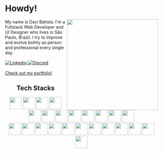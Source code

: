 <h1>Howdy!</h1>
<img src="https://github-readme-stats.vercel.app/api/top-langs/?username=daviebatista&layout=compact&langs_count=6&theme=algolia&count_private=true" width="300"align="right"/>
  <div align="left" width="375">
    <p>
    My name is Davi Batista. I'm a Fullstack Web Developer and UI Designer who lives in São Paulo, Brazil. I try to improve and evolve bothly as person and professional every single day.
    </p>
    
<div align="left">
  <a href="https://www.linkedin.com/in/-davi-batista/">
    <img align="center" src="https://img.shields.io/badge/LinkedIn-0077B5?style=for-the-badge&logo=linkedin&logoColor=white" alt="Linkedin"/>
  </a>
  <a href="https://discord.com/users/301873796200005633">
    <img align="center" src="https://img.shields.io/badge/Discord-%235865F2.svg?style=for-the-badge&logo=discord&logoColor=white" alt="Discord"/>
  </a>
<br>
<br>
    <a align="center" href="https://davibatista.tech">
    Check out my portfolio!
    </a>      
</div>

  </div>
<div align="center" width="400px">
    <h2>Tech Stacks</h2>
    <img width="40px" src="https://cdn.jsdelivr.net/gh/devicons/devicon/icons/html5/html5-original.svg"/>
    <img width="40px" src="https://cdn.jsdelivr.net/gh/devicons/devicon/icons/css3/css3-original.svg"/>
    <img width="40px" src="https://cdn.jsdelivr.net/gh/devicons/devicon/icons/sass/sass-original.svg"/>
    <img width="40px" src="https://raw.githubusercontent.com/styled-components/brand/master/styled-components.png"/>
    <img width="40px" src="https://cdn.jsdelivr.net/gh/devicons/devicon/icons/bootstrap/bootstrap-original.svg" />
    <img width="40px" src="https://cdn.jsdelivr.net/gh/devicons/devicon/icons/tailwindcss/tailwindcss-plain.svg" />
    <img width="40px" src="https://cdn.jsdelivr.net/gh/devicons/devicon/icons/javascript/javascript-original.svg"/>
    <img width="40px" src="https://cdn.jsdelivr.net/gh/devicons/devicon/icons/typescript/typescript-original.svg"/>
    <img width="40px" src="https://cdn.jsdelivr.net/gh/devicons/devicon/icons/react/react-original.svg"/>
    <img width="40px" src="https://cdn.jsdelivr.net/gh/devicons/devicon/icons/vuejs/vuejs-original.svg"/>
    <img width="40px" src="https://cdn.jsdelivr.net/gh/devicons/devicon/icons/angularjs/angularjs-plain.svg"/>
    <img width="40px" src="https://cdn.jsdelivr.net/gh/devicons/devicon/icons/nextjs/nextjs-line.svg" />
    <br>
    <img width="40px" src="https://cdn.jsdelivr.net/gh/devicons/devicon/icons/nodejs/nodejs-original.svg"/>
    <img width="40px" src="https://cdn.jsdelivr.net/gh/devicons/devicon/icons/mongodb/mongodb-plain-wordmark.svg"/>
    <img width="40px" src="https://cdn.jsdelivr.net/gh/devicons/devicon/icons/python/python-original.svg"/>
    <img width="40px" src="https://cdn.jsdelivr.net/gh/devicons/devicon/icons/express/express-original.svg" />
    <img width="40px" src="https://cdn.jsdelivr.net/gh/devicons/devicon/icons/postgresql/postgresql-original.svg" />
    <img width="40px" src="https://cdn.jsdelivr.net/gh/devicons/devicon/icons/sequelize/sequelize-original.svg" />
    <img width="40px" src="https://cdn.jsdelivr.net/gh/devicons/devicon/icons/webpack/webpack-original.svg" />
    <img width="40px" src="https://cdn.jsdelivr.net/gh/devicons/devicon/icons/docker/docker-plain.svg" />
    <img width="40px" src="https://cdn.jsdelivr.net/gh/devicons/devicon/icons/jest/jest-plain.svg" />
    <img width="40px" src="https://cdn.jsdelivr.net/gh/devicons/devicon/icons/git/git-original.svg" />
    <img width="40px" src="https://cdn.jsdelivr.net/gh/devicons/devicon/icons/photoshop/photoshop-plain.svg" />
    <img width="40px" src="https://cdn.jsdelivr.net/gh/devicons/devicon/icons/figma/figma-original.svg" />
</div>
